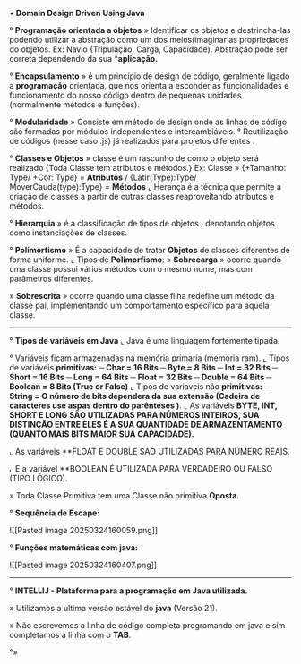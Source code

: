 • **Domain Design Driven Using Java**

° **Programação orientada a objetos** »  Identificar os objetos e destrincha-las podendo utilizar a abstração como um dos meios(imaginar as propriedades do objetos. Ex: Navio {Tripulação, Carga, Capacidade). Abstração pode ser correta dependendo da sua ***aplicação.**

° **Encapsulamento** » é um princípio de design de código, geralmente ligado a **programação** orientada, que nos orienta a esconder as funcionalidades e funcionamento do nosso código dentro de pequenas unidades (normalmente métodos e funções).

° **Modularidade** » Consiste em método de design onde as linhas de código são formadas por módulos independentes e intercambiáveis.
° Reutilização de códigos (nesse caso .js) já realizados para projetos diferentes .

° **Classes e Objetos**  » classe é um rascunho de como o objeto será realizado  {Toda Classe tem atributos e métodos.} Ex: Classe » {+Tamanho: Type/ +Cor: Type} = **Atributos** /  {Latir(Type):Type/ MoverCauda(type):Type} = **Métodos** 
⌞ Herança é a técnica que permite a criação de classes a partir de outras classes reaproveitando atributos e métodos.

° **Hierarquia** » é a classificação de tipos de objetos , denotando objetos como instanciações de classes.

° **Polimorfismo** » É a capacidade de tratar **Objetos** de classes diferentes de forma uniforme. 
⌞ Tipos de **Polimorfismo**:
» **Sobrecarga** » ocorre quando uma classe possui vários métodos com o mesmo nome, mas com parâmetros diferentes.

» **Sobrescrita** » ocorre quando uma classe filha redefine um método da classe pai, implementando um comportamento específico para aquela classe.

--------------------------------------------------------------------
° **Tipos de variáveis em Java**
    ⌞ Java é uma linguagem fortemente tipada.

° Variáveis ficam armazenadas na memória primaria (memória ram).
⌞ Tipos de variáveis **primitivas:
     ─ Char = 16 Bits
     ─ Byte = 8 Bits
     ─ Int = 32 Bits 
     ─ Short = 16 Bits
     ─ Long =  64 Bits
     ─ Float = 32 Bits
     ─ Double = 64 Bits
     ─ Boolean = 8 Bits (True or False)**
⌞ Tipos de variaveis não **primitivas:
     ─ String = O número de bits dependera da sua extensão (Cadeira de caracteres use aspas dentro do parênteses )**.
⌞ As variáveis **BYTE, INT, SHORT E LONG SÃO UTILIZADAS PARA NÚMEROS INTEIROS, SUA DISTINÇÃO ENTRE ELES É A SUA QUANTIDADE DE ARMAZENTAMENTO (QUANTO MAIS BITS MAIOR SUA CAPACIDADE).**

⌞ As variáveis **FLOAT E DOUBLE SÃO UTILIZADAS PARA NÚMERO REAIS.

⌞ E a variável **BOOLEAN É UTILIZADA PARA VERDADEIRO OU FALSO (TIPO LÓGICO).

» Toda Classe Primitiva tem uma Classe não primitiva **Oposta**.

° **Sequência de Escape:**

![[Pasted image 20250324160059.png]]

° **Funções matemáticas com java:**

![[Pasted image 20250324160407.png]]

--------------------------------------------------------------------

° **INTELLIJ - Plataforma para a programação em Java utilizada.** 

» Utilizamos a ultima versão estável do **java** (Versão 21).

» Não escrevemos a linha de código completa programando em java e sim completamos a linha com o **TAB**.


°»


